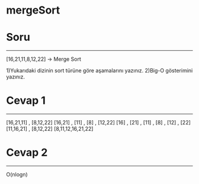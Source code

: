 # mergeSort

# Soru
---
[16,21,11,8,12,22] -> Merge Sort

1)Yukarıdaki dizinin sort türüne göre aşamalarını yazınız.
2)Big-O gösterimini yazınız.

# Cevap 1
---
[16,21,11] , [8,12,22]
[16,21] , [11] , [8] , [12,22]
[16] , [21] , [11] , [8] , [12] , [22]
[11,16,21] , [8,12,22]
[8,11,12,16,21,22]

# Cevap 2
---
O(nlogn)
